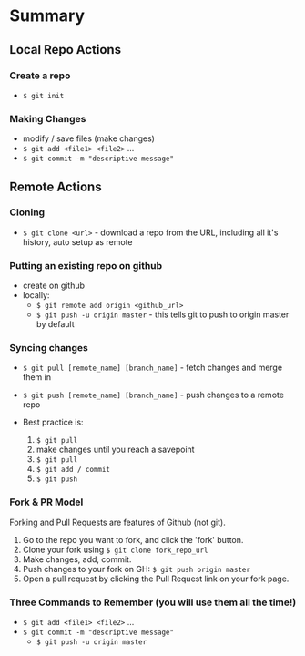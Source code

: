 # Summary

## Local Repo Actions

### Create a repo

* `$ git init`

### Making Changes

* modify / save files (make changes)
* `$ git add <file1> <file2>` ...
* `$ git commit -m "descriptive message"`

## Remote Actions

### Cloning

* `$ git clone <url>` - download a repo from the URL, including all it's
  history, auto setup as remote

### Putting an existing repo on github

* create on github
* locally:
  * `$ git remote add origin <github_url>`
  * `$ git push -u origin master`  - this tells git to push to origin master by default

### Syncing changes

* `$ git pull [remote_name] [branch_name]` - fetch changes and merge them in
* `$ git push [remote_name] [branch_name]` - push changes to a remote repo

* Best practice is:
  1. `$ git pull`
  2. make changes until you reach a savepoint
  3. `$ git pull`
  4. `$ git add / commit`
  5. `$ git push`

### Fork & PR Model

Forking and Pull Requests are features of Github (not git).

1. Go to the repo you want to fork, and click the 'fork' button.
2. Clone your fork using `$ git clone fork_repo_url`
3. Make changes, add, commit.
4. Push changes to your fork on GH: `$ git push origin master`
5. Open a pull request by clicking the Pull Request link on your fork page.

### Three Commands to Remember (you will use them all the time!)

* `$ git add <file1> <file2>` ...
* `$ git commit -m "descriptive message"`
  * `$ git push -u origin master`